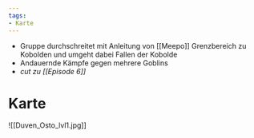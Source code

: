 ```yaml
---
tags:
- Karte
---
```


- Gruppe durchschreitet mit Anleitung von [[Meepo]] Grenzbereich zu Kobolden und umgeht dabei Fallen der Kobolde
- Andauernde Kämpfe gegen mehrere Goblins
- *cut zu [[Episode 6]]*

# Karte

![[Duven_Osto_lvl1.jpg]]
